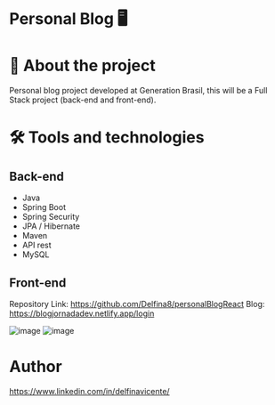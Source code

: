# Personal Blog 🖥


# 📕 About the project

Personal blog project developed at Generation Brasil, this will be a Full Stack project (back-end and front-end).


# 🛠 Tools and technologies

## Back-end
- Java
- Spring Boot
- Spring Security
- JPA / Hibernate
- Maven
- API rest
- MySQL

## Front-end
Repository Link: https://github.com/Delfina8/personalBlogReact
Blog: https://blogjornadadev.netlify.app/login

![image](https://i.postimg.cc/52JSSrrd/3.jpg)
![image](https://i.postimg.cc/7ZNMsVvC/2.jpg)


# Author
https://www.linkedin.com/in/delfinavicente/
